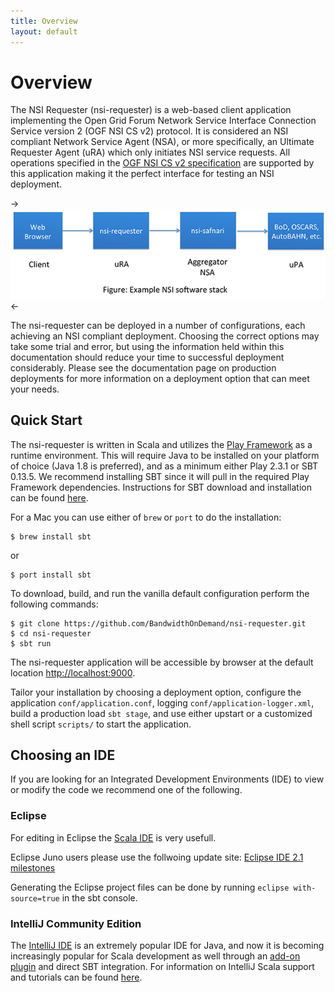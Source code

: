 ```yaml
---
title: Overview
layout: default
---
```

# Overview

The NSI Requester (nsi-requester) is a web-based client application implementing the Open Grid Forum Network Service Interface Connection Service version 2 (OGF NSI CS v2) protocol.  It is considered an NSI compliant Network Service Agent (NSA), or more specifically, an Ultimate Requester Agent (uRA) which only initiates NSI service requests.  All operations specified in the [OGF NSI CS v2 specification](http://www.ogf.org/documents/GFD.212.pdf) are supported by this application making it the perfect interface for testing an NSI deployment.

->![Example software stack](diagrams/example-stack.png)<-

The nsi-requester can be deployed in a number of configurations, each achieving an NSI compliant deployment.  Choosing the correct options may take some trial and error, but using the information held within this documentation should reduce your time to successful deployment considerably.  Please see the documentation page on production deployments for more information on a deployment option that can meet your needs. 

## Quick Start

The nsi-requester is written in Scala and utilizes the [Play Framework](http://www.playframework.com) as a runtime environment.  This will require Java to be installed on your platform of choice (Java 1.8 is preferred), and as a minimum either Play 2.3.1 or SBT 0.13.5.  We recommend installing SBT since it will pull in the required Play Framework dependencies.  Instructions for SBT download and installation can be found [here](http://www.scala-sbt.org/download.html).

For a Mac you can use either of `brew` or `port` to do the installation:

    $ brew install sbt

or

    $ port install sbt

To download, build, and run the vanilla default configuration perform the following commands:

    $ git clone https://github.com/BandwidthOnDemand/nsi-requester.git
    $ cd nsi-requester
    $ sbt run

The nsi-requester application will be accessible by browser at the default location [http://localhost:9000](http://localhost:9000).

Tailor your installation by choosing a deployment option, configure the application `conf/application.conf`, logging `conf/application-logger.xml`, build a production load `sbt stage`, and use either upstart or a customized shell script `scripts/` to start the application.

## Choosing an IDE

If you are looking for an Integrated Development Environments (IDE) to view or modify the code we recommend one of the following.

### Eclipse

For editing in Eclipse the [Scala IDE](http://scala-ide.org/) is very usefull.

Eclipse Juno users please use the follwoing update site: [Eclipse IDE 2.1 milestones](http://download.scala-ide.org/releases-juno-29/milestone/site)

Generating the Eclipse project files can be done by running `eclipse with-source=true` in the sbt console.

### IntelliJ Community Edition

The [IntelliJ IDE](http://www.jetbrains.com/idea/download/) is an extremely popular IDE for Java, and now it is becoming increasingly popular for Scala development as well through an [add-on plugin](http://plugins.jetbrains.com/plugin/?id=1347&_ga=1.31920766.1378817622.1369841145) and direct SBT integration.  For information on IntelliJ Scala support and tutorials can be found [here](http://www.jetbrains.com/idea/features/scala.html).

